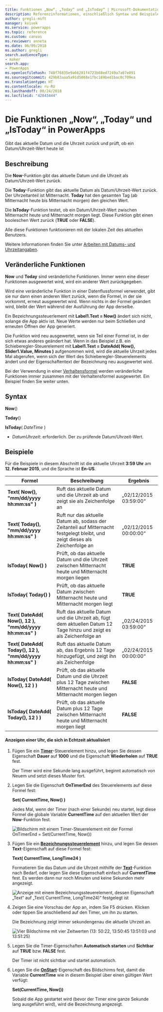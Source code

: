 ```yaml
---
title: Funktionen „Now“, „Today“ und „IsToday“ | Microsoft-Dokumentation
description: Referenzinformationen, einschließlich Syntax und Beispielen, für die Funktionen „Now“, „Today“ und „IsToday“ in PowerApps
author: gregli-msft
manager: kvivek
ms.service: powerapps
ms.topic: reference
ms.custom: canvas
ms.reviewer: anneta
ms.date: 06/09/2018
ms.author: gregli
search.audienceType:
- maker
search.app:
- PowerApps
ms.openlocfilehash: 748f76835e9a66281f4723b88ed7249a7a07e091
ms.sourcegitcommit: 429b83aaa5a91d5868e1fbc169bed1bac0c709ea
ms.translationtype: HT
ms.contentlocale: ru-RU
ms.lasthandoff: 08/24/2018
ms.locfileid: "42843444"
---
```

# <a name="now-today-and-istoday-functions-in-powerapps"></a>Die Funktionen „Now“, „Today“ und „IsToday“ in PowerApps
Gibt das aktuelle Datum und die Uhrzeit zurück und prüft, ob ein Datum/Uhrzeit-Wert heute ist

## <a name="description"></a>Beschreibung
Die **Now**-Funktion gibt das aktuelle Datum und die Uhrzeit als Datum/Uhrzeit-Wert zurück.

Die **Today**-Funktion gibt das aktuelle Datum als Datum/Uhrzeit-Wert zurück. Der Uhrzeitanteil ist Mitternacht. **Today** hat den gesamten Tag (ab Mitternacht heute bis Mitternacht morgen) den gleichen Wert.

Die **IsToday**-Funktion testet, ob ein Datum/Uhrzeit-Wert zwischen Mitternacht heute und Mitternacht morgen liegt. Diese Funktion gibt einen booleschen Wert zurück (**TRUE** oder **FALSE**).

Alle diese Funktionen funktionieren mit der lokalen Zeit des aktuellen Benutzers.

Weitere Informationen finden Sie unter [Arbeiten mit Datums- und Uhrzeitangaben](../show-text-dates-times.md).

## <a name="volatile-functions"></a>Veränderliche Funktionen
**Now** und **Today** sind veränderliche Funktionen.  Immer wenn eine dieser Funktionen ausgewertet wird, wird ein anderer Wert zurückgegeben.  

Wird eine veränderliche Funktion in einer Datenflussformel verwendet, gibt sie nur dann einen anderen Wert zurück, wenn die Formel, in der sie vorkommt, erneut ausgewertet wird.  Wenn nichts in der Formel geändert wird, bleibt der Wert während der Ausführung der App derselbe.

Ein Bezeichnungssteuerlement mit **Label1.Text = Now()** ändert sich nicht, solange die App aktiv ist.  Neue Werte werden nur beim Schließen und erneuten Öffnen der App generiert.

Die Funktion wird neu ausgewertet, wenn sie Teil einer Formel ist, in der sich etwas anderes geändert hat.  Wenn in das Beispiel z.B. ein Schieberegler-Steuerelement mit **Label1.Text = DateAdd( Now(), Slider1.Value, Minutes )** aufgenommen wird, wird die aktuelle Uhrzeit jedes Mal abgerufen, wenn sich der Wert des Schieberegler-Steuerelements ändert und der Eigenschaftentext der Bezeichnung neu ausgewertet wird.

Bei der Verwendung in einer [Verhaltensformel](../working-with-formulas-in-depth.md) werden veränderliche Funktionen immer zusammen mit der Verhaltensformel ausgewertet.  Ein Beispiel finden Sie weiter unten.

## <a name="syntax"></a>Syntax
**Now**()

**Today**()

**IsToday**( *DateTime* )

* *DatumUhrzeit*: erforderlich.  Der zu prüfende Datum/Uhrzeit-Wert.

## <a name="examples"></a>Beispiele
Für die Beispiele in diesem Abschnitt ist die aktuelle Uhrzeit **3:59 Uhr** am **12. Februar 2015**, und die Sprache ist **En-US**.

| Formel | Beschreibung | Ergebnis |
| --- | --- | --- |
| **Text( Now(), "mm/dd/yyyy hh:mm:ss" )** |Ruft das aktuelle Datum und die Uhrzeit ab und zeigt sie als Zeichenfolge an |„02/12/2015 03:59:00“ |
| **Text( Today(), "mm/dd/yyyy hh:mm:ss" )** |Ruft nur das aktuelle Datum ab, sodass der Zeitanteil auf Mitternacht festgelegt bleibt, und zeigt dieses als Zeichenfolge an |„02/12/2015 00:00:00“ |
| **IsToday( Now() )** |Prüft, ob das aktuelle Datum und die Uhrzeit zwischen Mitternacht heute und Mitternacht morgen liegen |**TRUE** |
| **IsToday( Today() )** |Prüft, ob das aktuelle Datum zwischen Mitternacht heute und Mitternacht morgen liegt |**TRUE** |
| **Text( DateAdd( Now(), 12 ), "mm/dd/yyyy hh:mm:ss" )** |Ruft das aktuelle Datum und die Uhrzeit ab, fügt dem aktuellen Datum 12 Tage hinzu und zeigt es als Zeichenfolge an |„02/24/2015 03:59:00“ |
| **Text( DateAdd( Today(), 12 ), "mm/dd/yyyy hh:mm:ss" )** |Ruft das aktuelle Datum ab, das Ergebnis 12 Tage hinzugefügt, und zeigt ihn als Zeichenfolge |„02/24/2015 00:00:00“ |
| **IsToday( DateAdd( Now(), 12 ) )** |Prüft, ob das aktuelle Datum und die Uhrzeit plus 12 Tage zwischen Mitternacht heute und Mitternacht morgen liegen |**FALSE** |
| **IsToday( DateAdd( Today(), 12 ) )** |Prüft, ob das aktuelle Datum plus 12 Tage zwischen Mitternacht heute und Mitternacht morgen liegt |**FALSE** |

#### <a name="display-a-clock-that-updates-in-real-time"></a>Anzeigen einer Uhr, die sich in Echtzeit aktualisiert

1. Fügen Sie ein **[Timer](../controls/control-timer.md)**-Steuerelement hinzu, und legen Sie dessen Eigenschaft **Dauer** auf **1000** und die Eigenschaft **Wiederholen** auf **TRUE** fest.

    Der Timer wird eine Sekunde lang ausgeführt, beginnt automatisch von Neuem und setzt dieses Muster fort. 

1. Legen Sie die Eigenschaft **OnTimerEnd** des Steuerelements auf diese Formel fest:

    **Set( CurrentTime, Now() )**

    Jedes Mal, wenn der Timer (nach einer Sekunde) neu startet, legt diese Formel die globale Variable **CurrentTime** auf den aktuellen Wert der **Now**-Funktion fest.

    ![Bildschirm mit einem Timer-Steuerelement mit der Formel OnTimerEnd = Set(CurrentTime, Now())](media/function-now-today-istoday/now-set-currenttime.png)

1. Fügen Sie ein **[Bezeichnungssteuerelement](../controls/control-text-box.md)** hinzu, und legen Sie dessen **Text**-Eigenschaft auf diese Formel fest:

    **Text( CurrentTime, LongTime24 )**

    Formatieren Sie das Datum und die Uhrzeit mithilfe der **[Text](function-text.md)**-Funktion nach Bedarf, oder legen Sie diese Eigenschaft einfach auf **CurrentTime** fest. Es werden dann nur noch Minuten und keine Sekunden mehr angezeigt.

    ![Anzeige mit einem Bezeichnungssteuerelement, dessen Eigenschaft „Text“ auf „Text( CurrentTime, LongTime24)“ festgelegt ist](media/function-now-today-istoday/now-use-currenttime.png)

1. Zeigen Sie eine Vorschau der App an, indem Sie F5 drücken. Klicken oder tippen Sie anschließend auf den Timer, um ihn zu starten.

    Die Bezeichnung zeigt immer sekundengenau die aktuelle Uhrzeit an.

    ![Vier Bildschirme mit vier Zeitwerten (13: 50:22, 13:50:45 13:51:03 und 13:51:25)](media/function-now-today-istoday/now-four-times.png)

1. Legen Sie die Timer-Eigenschaften **Automatisch starten** und **Sichtbar** auf **TRUE** bzw. **FALSE** fest.

    Der Timer ist nicht sichtbar und startet automatisch.

1. Legen Sie die **[OnStart](../controls/control-screen.md)**-Eigenschaft des Bildschirms fest, damit die Variable **CurrentTime** wie in diesem Beispiel über einen gültigen Wert verfügt:

    **Set(CurrentTime, Now())**

    Sobald die App gestartet wird (bevor der Timer eine ganze Sekunde lang ausgeführt wird), wird die Bezeichnung angezeigt.
